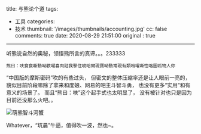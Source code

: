 title: 与熊论个道
tags:
  - 工具
categories:
  - 技术
thumbnail: '/images/thumbnails/accounting.jpg'
cc: false
comments: true
date: 2020-08-29 21:51:00
original : true

---

听熊说自然的奥秘，领悟熊所言的真谛。。。233333

    熊曰：呋食食嘶動呦歡嚁喜肉註我擊住唬哈爾現寶呦動常現有類嗡嚁嘶性咯圖呱物人你

“中国版的摩斯密码”吹的有些过头， 但密文的整体压缩率还是让人眼前一亮的， 貌似目前阶段嘛除了拿来和度娘、网易的吧主斗智斗勇， 也没有更多“实用“和有意义的场景了。 而且“熊曰：呋”这个起手式也太明显了， 没有被针对也只是因为目前还没那么火吧。。

![萌熊智斗河蟹](https://s1.ax1x.com/2020/08/29/dHtDbj.jpg)

Whatever，“坑晨”牛逼，值得吹一波，然也~。
